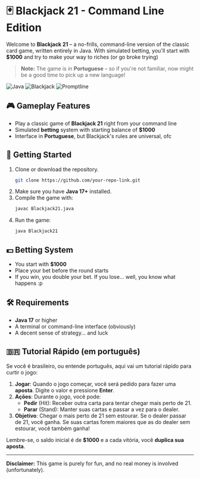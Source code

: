 

# 🃏 Blackjack 21 - Command Line Edition

Welcome to **Blackjack 21** – a no-frills, command-line version of the classic card game, written entirely in Java. With simulated betting, you'll start with **$1000** and try to make your way to riches (or go broke trying)

> **Note:** The game is in **Portuguese** – so if you're not familiar, now might be a good time to pick up a new language!

![Java](https://img.shields.io/badge/Java-17%2B-blue) ![Blackjack](https://img.shields.io/badge/Blackjack-21-critical) ![Promptline](https://img.shields.io/badge/UI-Command--line-lightgrey)

## 🎮 Gameplay Features

- Play a classic game of **Blackjack 21** right from your command line
- Simulated **betting** system with starting balance of **$1000**
- Interface in **Portuguese**, but Blackjack's rules are universal, ofc

## 🚀 Getting Started

1. Clone or download the repository.
   ```bash
   git clone https://github.com/your-repo-link.git
   ```
2. Make sure you have **Java 17+** installed.
3. Compile the game with:
   ```bash
   javac Blackjack21.java
   ```
4. Run the game:
   ```bash
   java Blackjack21
   ```

## 💵 Betting System

- You start with **$1000**
- Place your bet before the round starts
- If you win, you double your bet. If you lose... well, you know what happens :p

## 🛠️ Requirements

- **Java 17** or higher
- A terminal or command-line interface (obviously)
- A decent sense of strategy... and luck

## 🇧🇷 Tutorial Rápido (em português)

Se você é brasileiro, ou entende português, aqui vai um tutorial rápido para curtir o jogo:

1. **Jogar**: Quando o jogo começar, você será pedido para fazer uma **aposta**. Digite o valor e pressione **Enter**.
2. **Ações**: Durante o jogo, você pode:
   - **Pedir** (Hit): Receber outra carta para tentar chegar mais perto de 21.
   - **Parar** (Stand): Manter suas cartas e passar a vez para o dealer.
3. **Objetivo**: Chegar o mais perto de 21 sem estourar. Se o dealer passar de 21, você ganha. Se suas cartas forem maiores que as do dealer sem estourar, você também ganha!

Lembre-se, o saldo inicial é de **$1000** e a cada vitória, você **duplica sua aposta**.

---
**Disclaimer:** This game is purely for fun, and no real money is involved (unfortunately).
